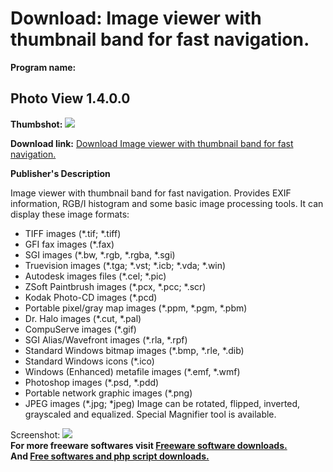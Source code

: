 # Download: Image viewer with thumbnail band for fast navigation.

**Program name:**

##  Photo View 1.4.0.0

  
**Thumbshot:** ![](http://www.freewarefiles.com/screenshot/mitecphotoview_md.gif)   
  
**Download link:** [Download Image viewer with thumbnail band for fast navigation.](http://freesoftwares.boysofts.com/Photo-View_program_19769.html)  
  


**Publisher's Description**  
  


Image viewer with thumbnail band for fast navigation. Provides EXIF information, RGB/I histogram and some basic image processing tools. It can display these image formats: 

  * TIFF images (*.tif; *.tiff) 
  * GFI fax images (*.fax) 
  * SGI images (*.bw, *.rgb, *.rgba, *.sgi) 
  * Truevision images (*.tga; *.vst; *.icb; *.vda; *.win) 
  * Autodesk images files (*.cel; *.pic) 
  * ZSoft Paintbrush images (*.pcx, *.pcc; *.scr) 
  * Kodak Photo-CD images (*.pcd) 
  * Portable pixel/gray map images (*.ppm, *.pgm, *.pbm) 
  * Dr. Halo images (*.cut, *.pal) 
  * CompuServe images (*.gif) 
  * SGI Alias/Wavefront images (*.rla, *.rpf) 
  * Standard Windows bitmap images (*.bmp, *.rle, *.dib) 
  * Standard Windows icons (*.ico) 
  * Windows (Enhanced) metafile images (*.emf, *.wmf) 
  * Photoshop images (*.psd, *.pdd) 
  * Portable network graphic images (*.png) 
  * JPEG images (*.jpg; *jpeg) 
Image can be rotated, flipped, inverted, grayscaled and equalized. Special Magnifier tool is available. 

  
  
Screenshot: ![](http://www.freewarefiles.com/screenshot/mitecphotoview.gif)   
**For more freeware softwares visit [Freeware software downloads.](http://freesoftwares.boysofts.com/)**   
**And [Free softwares and php script downloads.](http://www.boysofts.com/)**

